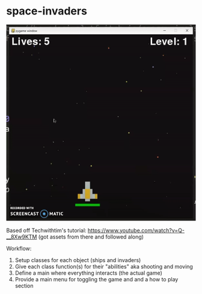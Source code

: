 # space-invaders

![example](/space-invaders.gif)
 
 Based off Techwithtim's tutorial: https://www.youtube.com/watch?v=Q-__8Xw9KTM (got assets from there and followed along)

Workflow: 
1) Setup classes for each object (ships and invaders)
2) Give each class function(s) for their "abilities" aka shooting and moving
3) Define a main where everything interacts (the actual game)
4) Provide a main menu for toggling the game and and a how to play section
